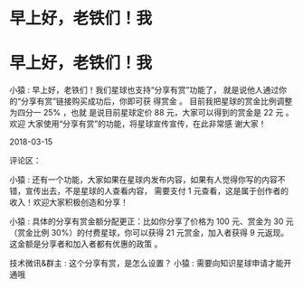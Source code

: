 # 早上好，老铁们！我

# 早上好，老铁们！我

小猿 : 早上好，老铁们！我们星球也支持“分享有赏”功能了， 就是说他人通过你的“分享有赏”链接购买成功后，你即可获 得赏金 。 目前我把星球的赏金比例调整为四分一 25% ，也就 是说目前星球定价 88 元，大家可以得到的赏金是 22 元 。 欢迎 大家使用“分享有赏”的功能，将星球宣传宣传，在此非常感 谢大家！

2018-03-15

评论区：

小猿 : 还有一个功能，大家如果在星球内发布内容，如果有人觉得你写的内容不错，宣传出去，不是星球的人查看内容， 需要支付 1 元查看，这是属于创作者的收入！欢迎大家积极创造和分享！

小猿 : 具体的分享有赏金额分配更正：比如你分享了价格为 100 元、赏金为 30 元（赏金比例 30%）的付费星球，你可以获得 21 元赏金，加入者获得 9 元返现。这金额是分享者和加入者都有优惠的政策 。

技术微讯&群主 : 这个分享有赏，是怎么设置？ 小猿 : 需要向知识星球申请才能开通哦